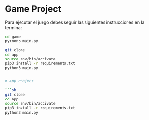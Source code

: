 # Game Project

Para ejecutar el juego debes seguir las siguientes instrucciones en la terminal:

```sh
cd game
python3 main.py
```

```sh
git clone
cd app
source env/bin/activate
pip3 install -r requirements.txt
python3 main.py


# App Project

```sh
git clone
cd app
source env/bin/activate
pip3 install -r requirements.txt
python3 main.py
